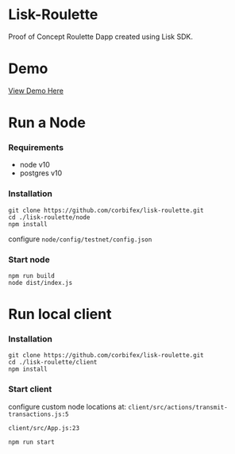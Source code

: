 # Lisk-Roulette
Proof of Concept Roulette Dapp created using Lisk SDK.

# Demo
[View Demo Here](https://roulette.delegate.moosty.com)

# Run a Node
### Requirements
- node v10
- postgres v10

### Installation
```
git clone https://github.com/corbifex/lisk-roulette.git
cd ./lisk-roulette/node
npm install
```
configure `node/config/testnet/config.json`
### Start node
```
npm run build
node dist/index.js
```

# Run local client
### Installation
```
git clone https://github.com/corbifex/lisk-roulette.git
cd ./lisk-roulette/client
npm install
```

### Start client
configure custom node locations at:
    `client/src/actions/transmit-transactions.js:5`

`client/src/App.js:23`
```
npm run start
```
